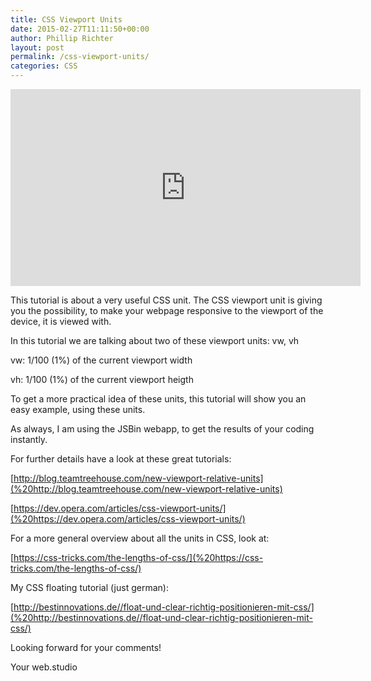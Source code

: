 ```yaml
---
title: CSS Viewport Units
date: 2015-02-27T11:11:50+00:00
author: Phillip Richter
layout: post
permalink: /css-viewport-units/
categories: CSS
---
```

<iframe width="560" height="315" src="https://www.youtube.com/embed/ew4VO7Grzg4?list=UURM8qmFdmBavmM34AMd32Xg" allowfullscreen="allowfullscreen" frameborder="0"></iframe>


This tutorial is about a very useful CSS unit. The CSS viewport unit is giving you the possibility, to make your webpage responsive to the viewport of the device, it is viewed with.

In this tutorial we are talking about two of these viewport units: vw, vh

vw: 1/100 (1%) of the current viewport width
  
vh: 1/100 (1%) of the current viewport heigth

To get a more practical idea of these units, this tutorial will show you an easy example, using these units.

As always, I am using the JSBin webapp, to get the results of your coding instantly.

For further details have a look at these great tutorials:
  
 [http://blog.teamtreehouse.com/new-viewport-relative-units](%20http://blog.teamtreehouse.com/new-viewport-relative-units)
  
 [https://dev.opera.com/articles/css-viewport-units/](%20https://dev.opera.com/articles/css-viewport-units/)

For a more general overview about all the units in CSS, look at:
  
 [https://css-tricks.com/the-lengths-of-css/](%20https://css-tricks.com/the-lengths-of-css/)

My CSS floating tutorial (just german):
  
 [http://bestinnovations.de//float-und-clear-richtig-positionieren-mit-css/](%20http://bestinnovations.de//float-und-clear-richtig-positionieren-mit-css/)

Looking forward for your comments!

Your web.studio
